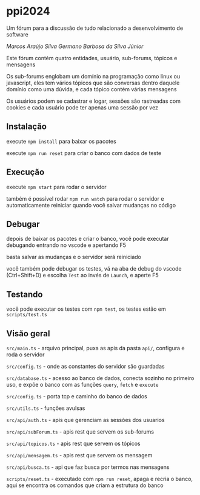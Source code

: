 # ppi2024

Um fórum para a discussão de tudo relacionado a desenvolvimento de software

*Marcos Araújo Silva*
*Germano Barbosa da Silva Júnior*

Este fórum contém quatro entidades, usuário, sub-forums, tópicos e mensagens

Os sub-forums englobam um domínio na programação como linux ou javascript,
eles tem vários tópicos que são conversas dentro daquele domínio como uma dúvida,
e cada tópico contém várias mensagens

Os usuários podem se cadastrar e logar, sessões são rastreadas com cookies e cada usuário pode ter apenas uma sessão por vez

## Instalação

execute `npm install` para baixar os pacotes

execute `npm run reset` para criar o banco com dados de teste

## Execução

execute `npm start` para rodar o servidor

também é possível rodar `npm run watch` para rodar o servidor e automaticamente reiniciar quando você salvar mudanças no código

## Debugar

depois de baixar os pacotes e criar o banco, você pode executar debugando entrando no vscode e apertando F5

basta salvar as mudanças e o servidor será reiniciado

você também pode debugar os testes, vá na aba de debug do vscode (Ctrl+Shift+D) e escolha `Test` ao invés de `Launch`, e aperte F5

## Testando

você pode executar os testes com `npm test`, os testes estão em `scripts/test.ts`

## Visão geral

`src/main.ts` - arquivo principal, puxa as apis da pasta `api/`, configura e roda o servidor

`src/config.ts` - onde as constantes do servidor são guardadas

`src/database.ts` - acesso ao banco de dados, conecta sozinho no primeiro uso, e expõe o banco com as funções `query`, `fetch` e `execute`

`src/config.ts` - porta tcp e caminho do banco de dados

`src/utils.ts` - funções avulsas

`src/api/auth.ts` - apis que gerenciam as sessões dos usuarios

`src/api/subForum.ts` - apis rest que servem os sub-forums

`src/api/topicos.ts` - apis rest que servem os tópicos

`src/api/mensagem.ts` - apis rest que servem os mensagem

`src/api/busca.ts` - api que faz busca por termos nas mensagens

`scripts/reset.ts` - executado com `npm run reset`, apaga e recria o banco, aqui se encontra os comandos que criam a estrutura do banco
